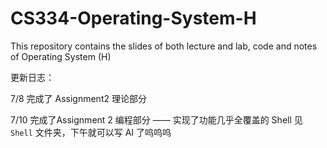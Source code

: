 # CS334-Operating-System-H
This repository contains the slides of both lecture and lab, code and notes of Operating System (H) 

更新日志：

7/8 完成了 Assignment2 理论部分

7/10 完成了Assignment 2 编程部分 —— 实现了功能几乎全覆盖的 Shell 见 `Shell` 文件夹，下午就可以写 AI 了呜呜呜
